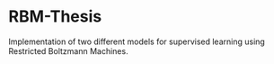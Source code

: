 # RBM-Thesis
Implementation of two different models for supervised learning using Restricted Boltzmann Machines.
